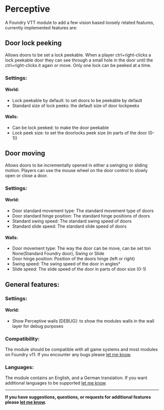 # Perceptive

 A Foundry VTT module to add a few vision based loosely related features, currently implemented features are:

## Door lock peeking

Allows doors to be set a lock peekable. When a player ctrl+right-clicks a lock peekable door they can see through a small hole in the door until the ctrl+right-clicks it again or move. Only one lock can be peeked at a time.

### Settings:

#### World:
- Lock peekable by default: to set doors to be peekable by default
- Standard size of lock peeks: the default size of door lockpeeks
#### Walls:
- Can be lock peeked: to make the door peekable
- Lock peek size: to set the doorlocks peek size (in parts of the door (0-1))

## Door moving

Allows doors to be incrementally opened in either a swinging or sliding motion. Players can use the mouse wheel on the door control to slowly open or close a door.

### Settings:

#### World:
- Door standard movement type: The standard movement type of doors
- Door standard hinge position: The standard hinge positions of doors
- Standard swing speed: The standard swing speed of doors
- Standard slide speed: The standard slide speed of doors
#### Walls:
- Door movement type: The way the door can be move, can be set ton None(Standard Foundry door), Swing or Slide
- Door hinge position: Position of the doors hinge (left or right)
- Swing speed: The swing speed of the door in angles°
- Slide speed: The slide speed of the door in  parts of door size (0-1)

## General features:

### Settings:

#### World:
- Show Perceptive walls [DEBUG]: to show the modules walls in the wall layer for debug purposes

### Compatibility:

The module should be compatible with all game systems and most modules on Foundry v11. If you encounter any bugs please [let me know](https://github.com/Saibot393/perceptive/issues).

### Languages:

The module contains an English, and a German translation. If you want additional languages to be supported [let me know](https://github.com/Saibot393/perceptive/issues).

---

**If you have suggestions, questions, or requests for additional features please [let me know](https://github.com/Saibot393/perceptive/issues).**
